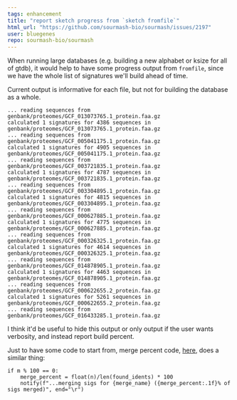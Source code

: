 ```yaml
---
tags: enhancement
title: "report sketch progress from `sketch fromfile`"
html_url: "https://github.com/sourmash-bio/sourmash/issues/2197"
user: bluegenes
repo: sourmash-bio/sourmash
---
```


When running large databases (e.g. building a new alphabet or ksize for all of gtdb), it would help to have some progress output from `fromfile`, since we have the whole list of signatures we'll build ahead of time.

Current output is informative for each file, but not for building the database as a whole.
```
... reading sequences from genbank/proteomes/GCF_013073765.1_protein.faa.gz
calculated 1 signatures for 4386 sequences in genbank/proteomes/GCF_013073765.1_protein.faa.gz
... reading sequences from genbank/proteomes/GCF_005041175.1_protein.faa.gz
calculated 1 signatures for 4905 sequences in genbank/proteomes/GCF_005041175.1_protein.faa.gz
... reading sequences from genbank/proteomes/GCF_003721835.1_protein.faa.gz
calculated 1 signatures for 4787 sequences in genbank/proteomes/GCF_003721835.1_protein.faa.gz
... reading sequences from genbank/proteomes/GCF_003304895.1_protein.faa.gz
calculated 1 signatures for 4815 sequences in genbank/proteomes/GCF_003304895.1_protein.faa.gz
... reading sequences from genbank/proteomes/GCF_000627885.1_protein.faa.gz
calculated 1 signatures for 4775 sequences in genbank/proteomes/GCF_000627885.1_protein.faa.gz
... reading sequences from genbank/proteomes/GCF_000326325.1_protein.faa.gz
calculated 1 signatures for 4614 sequences in genbank/proteomes/GCF_000326325.1_protein.faa.gz
... reading sequences from genbank/proteomes/GCF_014878905.1_protein.faa.gz
calculated 1 signatures for 4463 sequences in genbank/proteomes/GCF_014878905.1_protein.faa.gz
... reading sequences from genbank/proteomes/GCF_000622655.2_protein.faa.gz
calculated 1 signatures for 5261 sequences in genbank/proteomes/GCF_000622655.2_protein.faa.gz
... reading sequences from genbank/proteomes/GCF_016433285.1_protein.faa.gz
```
I think it'd be useful to hide this output or only output if the user wants verbosity, and instead report build percent.

Just to have some code to start from, merge percent code, [here](https://github.com/sourmash-bio/database-examples/blob/main/mass-merge.py#L111-L113), does a similar thing:

```
if m % 100 == 0:
    merge_percent = float(n)/len(found_idents) * 100
    notify(f"...merging sigs for {merge_name} ({merge_percent:.1f}% of sigs merged)", end="\r")
```